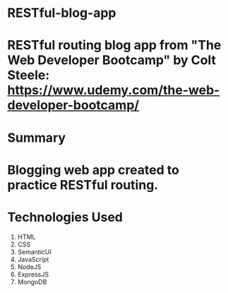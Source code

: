 # RESTful-blog-app
# RESTful routing blog app from "The Web Developer Bootcamp" by Colt Steele: https://www.udemy.com/the-web-developer-bootcamp/

# Summary
# Blogging web app created to practice RESTful routing.

# Technologies Used
 1. HTML
 2. CSS
 3. SemanticUI
 4. JavaScript
 5. NodeJS
 6. ExpressJS
 7. MongoDB
